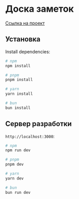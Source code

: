 # Доска заметок

[Ссылка на проект](https://test-cardboard.vercel.app/)

## Установка

Install dependencies:

```bash
# npm
npm install

# pnpm
pnpm install

# yarn
yarn install

# bun
bun install
```

## Сервер разработки

`http://localhost:3000`:

```bash
# npm
npm run dev

# pnpm
pnpm dev

# yarn
yarn dev

# bun
bun run dev
```


